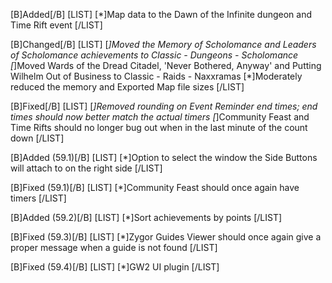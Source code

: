 [B]Added[/B]
[LIST]
[*]Map data to the Dawn of the Infinite dungeon and Time Rift event
[/LIST]

[B]Changed[/B]
[LIST]
[*]Moved the Memory of Scholomance and Leaders of Scholomance achievements to Classic - Dungeons - Scholomance
[*]Moved Wards of the Dread Citadel, 'Never Bothered, Anyway' and Putting Wilhelm Out of Business to Classic - Raids - Naxxramas
[*]Moderately reduced the memory and Exported Map file sizes
[/LIST]

[B]Fixed[/B]
[LIST]
[*]Removed rounding on Event Reminder end times; end times should now better match the actual timers
[*]Community Feast and Time Rifts should no longer bug out when in the last minute of the count down
[/LIST]

[B]Added (59.1)[/B]
[LIST]
[*]Option to select the window the Side Buttons will attach to on the right side
[/LIST]

[B]Fixed (59.1)[/B]
[LIST]
[*]Community Feast should once again have timers
[/LIST]

[B]Added (59.2)[/B]
[LIST]
[*]Sort achievements by points
[/LIST]

[B]Fixed (59.3)[/B]
[LIST]
[*]Zygor Guides Viewer should once again give a proper message when a guide is not found
[/LIST]

[B]Fixed (59.4)[/B]
[LIST]
[*]GW2 UI plugin
[/LIST]
